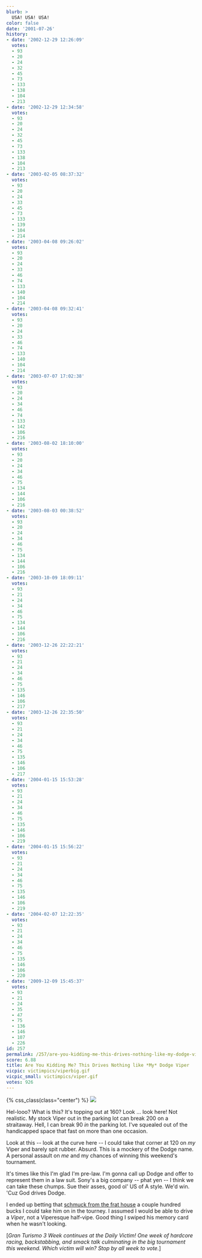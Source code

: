 ```yaml
---
blurb: >
  USA! USA! USA!
color: false
date: '2001-07-26'
history:
- date: '2002-12-29 12:26:09'
  votes:
  - 93
  - 20
  - 24
  - 32
  - 45
  - 73
  - 133
  - 138
  - 104
  - 213
- date: '2002-12-29 12:34:58'
  votes:
  - 93
  - 20
  - 24
  - 32
  - 45
  - 73
  - 133
  - 138
  - 104
  - 213
- date: '2003-02-05 08:37:32'
  votes:
  - 93
  - 20
  - 24
  - 33
  - 45
  - 73
  - 133
  - 139
  - 104
  - 214
- date: '2003-04-08 09:26:02'
  votes:
  - 93
  - 20
  - 24
  - 33
  - 46
  - 74
  - 133
  - 140
  - 104
  - 214
- date: '2003-04-08 09:32:41'
  votes:
  - 93
  - 20
  - 24
  - 33
  - 46
  - 74
  - 133
  - 140
  - 104
  - 214
- date: '2003-07-07 17:02:38'
  votes:
  - 93
  - 20
  - 24
  - 34
  - 46
  - 74
  - 133
  - 142
  - 106
  - 216
- date: '2003-08-02 18:10:00'
  votes:
  - 93
  - 20
  - 24
  - 34
  - 46
  - 75
  - 134
  - 144
  - 106
  - 216
- date: '2003-08-03 00:38:52'
  votes:
  - 93
  - 20
  - 24
  - 34
  - 46
  - 75
  - 134
  - 144
  - 106
  - 216
- date: '2003-10-09 18:09:11'
  votes:
  - 93
  - 21
  - 24
  - 34
  - 46
  - 75
  - 134
  - 144
  - 106
  - 216
- date: '2003-12-26 22:22:21'
  votes:
  - 93
  - 21
  - 24
  - 34
  - 46
  - 75
  - 135
  - 146
  - 106
  - 217
- date: '2003-12-26 22:35:50'
  votes:
  - 93
  - 21
  - 24
  - 34
  - 46
  - 75
  - 135
  - 146
  - 106
  - 217
- date: '2004-01-15 15:53:28'
  votes:
  - 93
  - 21
  - 24
  - 34
  - 46
  - 75
  - 135
  - 146
  - 106
  - 219
- date: '2004-01-15 15:56:22'
  votes:
  - 93
  - 21
  - 24
  - 34
  - 46
  - 75
  - 135
  - 146
  - 106
  - 219
- date: '2004-02-07 12:22:35'
  votes:
  - 93
  - 21
  - 24
  - 34
  - 46
  - 75
  - 135
  - 146
  - 106
  - 220
- date: '2009-12-09 15:45:37'
  votes:
  - 93
  - 21
  - 24
  - 35
  - 47
  - 75
  - 136
  - 146
  - 107
  - 226
id: 257
permalink: /257/are-you-kidding-me-this-drives-nothing-like-my-dodge-viper/
score: 6.88
title: Are You Kidding Me? This Drives Nothing like *My* Dodge Viper
vicpic: victimpics/viperbig.gif
vicpic_small: victimpics/viper.gif
votes: 926
---
```


{% css_class(class="center") %}
![](/img/graphics/gt3week.png)

Hel-looo? What is this? It's topping out at 160? Look ... look here! Not
realistic. My stock Viper out in the parking lot can break 200 on a
straitaway. Hell, I can break 90 *in* the parking lot. I've squealed out
of the handicapped space that fast on more than one occasion.

Look at this -- look at the curve here -- I could take that corner at
120 on *my* Viper and barely spit rubber. Absurd. This is a mockery of
the Dodge name. A personal assault on *me* and my chances of winning
this weekend's tournament.

It's times like this I'm glad I'm pre-law. I'm gonna call up Dodge and
offer to represent them in a law suit. Sony's a big company -- phat yen
-- I think we can take these chumps. Sue their asses, good ol' US of A
style. We'd win. 'Cuz God drives Dodge.

I ended up betting that [schmuck from the frat
house](@/victim/254.md) a couple hundred bucks I could take him on in
the tourney. I assumed I would be able to drive a *Viper*, not a
Viperesque half-vipe. Good thing I swiped his memory card when he wasn't
looking.

\[*Gran Turismo 3 Week continues at the Daily Victim! One week of
hardcore racing, backstabbing, and smack talk culminating in the big
tournament this weekend. Which victim will win? Stop by all week to
vote.*\]

